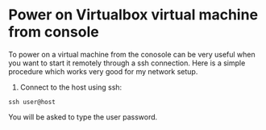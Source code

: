 # Power on Virtualbox virtual machine from console

To power on a virtual machine from the conosole can be very useful when you want to start it remotely through a ssh connection. Here is a simple procedure which works very good for my network setup. 

1. Connect to the host using ssh: 

`ssh user@host`

You will be asked to type the user password. 